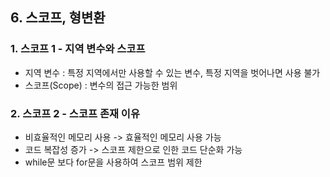 ## 6. 스코프, 형변환

### 1. 스코프 1 - 지역 변수와 스코프
- 지역 변수 : 특정 지역에서만 사용할 수 있는 변수, 특정 지역을 벗어나면 사용 불가
- 스코프(Scope) : 변수의 접근 가능한 범위

### 2. 스코프 2 - 스코프 존재 이유
- 비효율적인 메모리 사용 -> 효율적인 메모리 사용 가능
- 코드 복잡성 증가 -> 스코프 제한으로 인한 코드 단순화 가능
- while문 보다 for문을 사용하여 스코프 범위 제한
